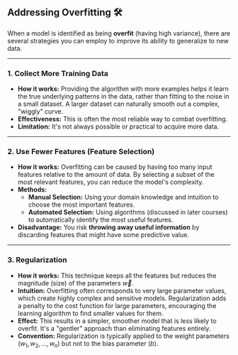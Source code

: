 ## **Addressing Overfitting 🛠️**

When a model is identified as being **overfit** (having high variance), there are several strategies you can employ to improve its ability to generalize to new data.

---

### **1. Collect More Training Data**

- **How it works:** Providing the algorithm with more examples helps it learn the true underlying patterns in the data, rather than fitting to the noise in a small dataset. A larger dataset can naturally smooth out a complex, "wiggly" curve.
- **Effectiveness:** This is often the most reliable way to combat overfitting.
- **Limitation:** It's not always possible or practical to acquire more data.

---

### **2. Use Fewer Features (Feature Selection)**

- **How it works:** Overfitting can be caused by having too many input features relative to the amount of data. By selecting a subset of the most relevant features, you can reduce the model's complexity.
- **Methods:**
  - **Manual Selection:** Using your domain knowledge and intuition to choose the most important features.
  - **Automated Selection:** Using algorithms (discussed in later courses) to automatically identify the most useful features.
- **Disadvantage:** You risk **throwing away useful information** by discarding features that might have some predictive value.

---

### **3. Regularization**

- **How it works:** This technique keeps all the features but reduces the magnitude (size) of the parameters $\vec{w}$.
- **Intuition:** Overfitting often corresponds to very large parameter values, which create highly complex and sensitive models. Regularization adds a penalty to the cost function for large parameters, encouraging the learning algorithm to find smaller values for them.
- **Effect:** This results in a simpler, smoother model that is less likely to overfit. It's a "gentler" approach than eliminating features entirely.
- **Convention:** Regularization is typically applied to the weight parameters ($w_1, w_2, ..., w_n$) but not to the bias parameter ($b$).
